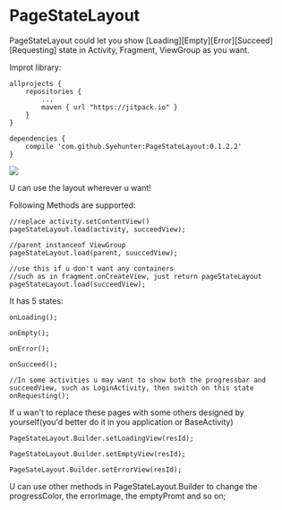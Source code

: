 # PageStateLayout
PageStateLayout could let you show [Loading][Empty][Error][Succeed][Requesting] state in Activity, Fragment, ViewGroup as you want.

Improt library:

	allprojects {
		repositories {
			...
			maven { url "https://jitpack.io" }
		}
	}
	
	dependencies {
        compile 'com.github.Syehunter:PageStateLayout:0.1.2.2'
	}


![](http://7xn4z4.com1.z0.glb.clouddn.com/PageStateLayout.gif)

U can use the layout wherever u want!

Following Methods are supported:

	//replace activity.setContentView()
	pageStateLayout.load(activity, succeedView);

	//parent instanceof ViewGroup
	pageStateLayout.load(parent, suuccedView);
	
	//use this if u don't want any containers
	//such as in fragment.onCreateView, just return pageStateLayout
	pageStateLayout.load(succeedView);
	
It has 5 states:

	onLoading();
	
	onEmpty();
	
	onError();
	
	onSucceed();
	
	//In some activities u may want to show both the progressbar and succeedView, such as LoginActivity, then switch on this state
	onRequesting();
	
If u wan't to replace these pages with some others designed by yourself(you'd better do it in you application or BaseActivity)

	PageStateLayout.Builder.setLoadingView(resId);
	
	PageStateLayout.Builder.setEmptyView(resId);
	
	PageSateLayout.Builder.setErrorView(resId);
	
U can use other methods in PageStateLayout.Builder to change the progressColor, the errorImage, the emptyPromt and so on;
